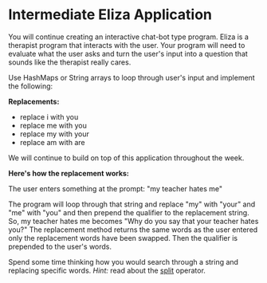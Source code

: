 # Intermediate Eliza Application
You will continue creating an interactive chat-bot type program. Eliza is a therapist program that interacts with the user. Your program will need to evaluate what the user asks and turn the user's input into a question that sounds like the therapist really cares.

Use HashMaps or String arrays to loop through user's input and implement the following:

**Replacements:**

  -  replace i with you
  -  replace me with you
  -  replace my with your
  -  replace am with are

We will continue to build on top of this application throughout the week. 

**Here's how the replacement works:**

The user enters something at the prompt: "my teacher hates me"

The program will loop through that string and replace "my" with "your" and "me" with "you" and then prepend the qualifier to the replacement string. So, my teacher hates me becomes "Why do you say that your teacher hates you?" The replacement method returns the same words as the user entered only the replacement words have been swapped. Then the qualifier is prepended to the user's words.

Spend some time thinking how you would search through a string and replacing specific words. 
*Hint:* read about the [split](https://docs.oracle.com/javase/7/docs/api/java/lang/String.html#split(java.lang.String)) operator.
